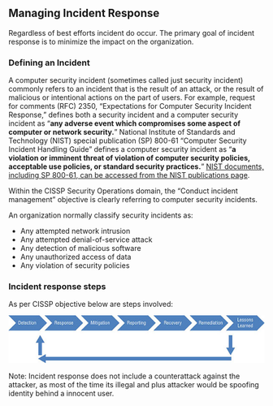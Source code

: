 ## Managing Incident Response

Regardless of best efforts incident do occur. The primary goal of incident response is to minimize the impact on the organization.

### Defining an Incident

A computer security incident (sometimes called just security incident) commonly refers to an incident that is the result of an attack, or the result of malicious or intentional actions on the part of users. For example, request for comments (RFC) 2350, “Expectations for Computer Security Incident Response,” defines both a security incident and a computer security incident as “**any adverse event which compromises some aspect of computer or network security.**” National Institute of Standards and Technology (NIST) special publication (SP) 800-61 “Computer Security Incident Handling Guide” defines a computer security incident as “**a violation or imminent threat of violation of computer security policies, acceptable use policies, or standard security practices.**” [NIST documents, including SP 800-61, can be accessed from the NIST publications page](https://csrc.nist.gov/Publications).

Within the CISSP Security Operations domain, the “Conduct incident management” objective is clearly referring to computer security incidents.

An organization normally classify security incidents as:
* Any attempted network intrusion
* Any attempted denial-of-service attack
* Any detection of malicious software
* Any unauthorized access of data
* Any violation of security policies

### Incident response steps

As per CISSP objective below are steps involved:

![alt text](incidentresponsesteps.jpg)

Note: Incident response does not include a counterattack against the attacker, as most of the time its illegal and plus attacker would be spoofing identity behind a innocent user.

